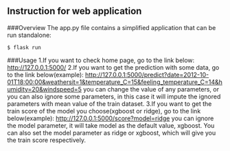 ## Instruction for web application

###Overview
The app.py file contains a simplified application that can be run standalone:
```
$ flask run
```
###Usage
1.If you want to check home page, go to the link below:
http://127.0.0.1:5000/
2.If you want to get the prediction with some data, go to the link below(example):
 http://127.0.0.1:5000/predict?date=2012-10-01T18:00:00&weathersit=1&temperature_C=15&feeling_temperature_C=14&humidity=20&windspeed=5
you can change the value of any parameters, or you can also ignore some parameters, in this case it will impute the ignored parameters with mean value of the train dataset.
3.If you want to get the train score of the model you choose(xgboost or ridge), go to the link below(example):
http://127.0.0.1:5000/score?model=ridge
you can ignore the model parameter, it will take model as the default value, xgboost. You can also set the model parameter as ridge or xgboost, which will give you the train score respectively.

